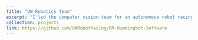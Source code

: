 ```yaml
---
title: "UW Robotics Team"
excerpt: "I led the computer vision team for an autonomous robot racing competition. We built software to process LiDAR data, as well as process camera data to detect and classify lane lines, stop lines, and traffic signs.<br/><img src='/images/projects/uw_robotics_robot.jpg' style='width:512px;'>"
collection: projects
link: https://github.com/UWRobotRacing/RR-Hummingbot-Software
---
```


